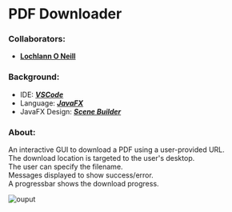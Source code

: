 <!--https://github.com/darsaveli/Readme-Markdown-Syntax-->

# PDF Downloader
### Collaborators:
* **[Lochlann O Neill](https://github.com/lochlannoneill)**

### Background:
* IDE: ***[VSCode](https://code.visualstudio.com/)***  
* Language: ***[JavaFX](https://openjfx.io/)***  
* JavaFX Design: ***[Scene Builder](https://gluonhq.com/products/scene-builder/)***  

### About:
An interactive GUI to download a PDF using a user-provided URL.  
The download location is targeted to the user's desktop.  
The user can specify the filename.  
Messages displayed to show success/error.  
A progressbar shows the download progress.  

![ouput](https://github.com/lochlannoneill/PDF-Downloader-GUI/blob/main/src/resources/output.PNG?raw=true)
